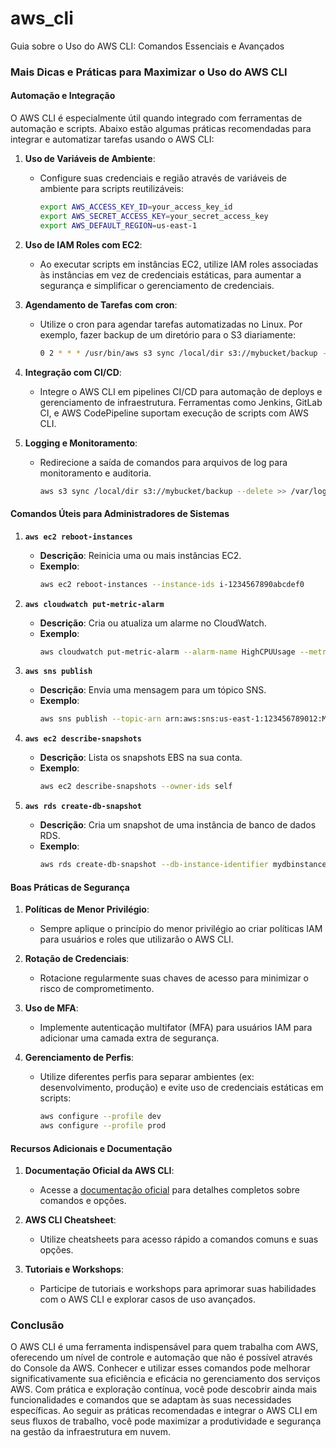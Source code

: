 # aws_cli
Guia  sobre o Uso do AWS CLI: Comandos Essenciais e Avançados



### Mais Dicas e Práticas para Maximizar o Uso do AWS CLI

#### Automação e Integração

O AWS CLI é especialmente útil quando integrado com ferramentas de automação e scripts. Abaixo estão algumas práticas recomendadas para integrar e automatizar tarefas usando o AWS CLI:

1. **Uso de Variáveis de Ambiente**:
   - Configure suas credenciais e região através de variáveis de ambiente para scripts reutilizáveis:
     ```sh
     export AWS_ACCESS_KEY_ID=your_access_key_id
     export AWS_SECRET_ACCESS_KEY=your_secret_access_key
     export AWS_DEFAULT_REGION=us-east-1
     ```

2. **Uso de IAM Roles com EC2**:
   - Ao executar scripts em instâncias EC2, utilize IAM roles associadas às instâncias em vez de credenciais estáticas, para aumentar a segurança e simplificar o gerenciamento de credenciais.

3. **Agendamento de Tarefas com cron**:
   - Utilize o cron para agendar tarefas automatizadas no Linux. Por exemplo, fazer backup de um diretório para o S3 diariamente:
     ```sh
     0 2 * * * /usr/bin/aws s3 sync /local/dir s3://mybucket/backup --delete
     ```

4. **Integração com CI/CD**:
   - Integre o AWS CLI em pipelines CI/CD para automação de deploys e gerenciamento de infraestrutura. Ferramentas como Jenkins, GitLab CI, e AWS CodePipeline suportam execução de scripts com AWS CLI.

5. **Logging e Monitoramento**:
   - Redirecione a saída de comandos para arquivos de log para monitoramento e auditoria.
     ```sh
     aws s3 sync /local/dir s3://mybucket/backup --delete >> /var/log/s3sync.log 2>&1
     ```

#### Comandos Úteis para Administradores de Sistemas

1. **`aws ec2 reboot-instances`**
   - **Descrição**: Reinicia uma ou mais instâncias EC2.
   - **Exemplo**:
     ```sh
     aws ec2 reboot-instances --instance-ids i-1234567890abcdef0
     ```

2. **`aws cloudwatch put-metric-alarm`**
   - **Descrição**: Cria ou atualiza um alarme no CloudWatch.
   - **Exemplo**:
     ```sh
     aws cloudwatch put-metric-alarm --alarm-name HighCPUUsage --metric-name CPUUtilization --namespace AWS/EC2 --statistic Average --period 300 --threshold 80 --comparison-operator GreaterThanOrEqualToThreshold --evaluation-periods 1 --alarm-actions arn:aws:sns:us-east-1:123456789012:MyTopic --dimensions Name=InstanceId,Value=i-1234567890abcdef0
     ```

3. **`aws sns publish`**
   - **Descrição**: Envia uma mensagem para um tópico SNS.
   - **Exemplo**:
     ```sh
     aws sns publish --topic-arn arn:aws:sns:us-east-1:123456789012:MyTopic --message "Deployment completed successfully."
     ```

4. **`aws ec2 describe-snapshots`**
   - **Descrição**: Lista os snapshots EBS na sua conta.
   - **Exemplo**:
     ```sh
     aws ec2 describe-snapshots --owner-ids self
     ```

5. **`aws rds create-db-snapshot`**
   - **Descrição**: Cria um snapshot de uma instância de banco de dados RDS.
   - **Exemplo**:
     ```sh
     aws rds create-db-snapshot --db-instance-identifier mydbinstance --db-snapshot-identifier mydbsnapshot
     ```

#### Boas Práticas de Segurança

1. **Políticas de Menor Privilégio**:
   - Sempre aplique o princípio do menor privilégio ao criar políticas IAM para usuários e roles que utilizarão o AWS CLI.

2. **Rotação de Credenciais**:
   - Rotacione regularmente suas chaves de acesso para minimizar o risco de comprometimento.

3. **Uso de MFA**:
   - Implemente autenticação multifator (MFA) para usuários IAM para adicionar uma camada extra de segurança.

4. **Gerenciamento de Perfis**:
   - Utilize diferentes perfis para separar ambientes (ex: desenvolvimento, produção) e evite uso de credenciais estáticas em scripts:
     ```sh
     aws configure --profile dev
     aws configure --profile prod
     ```

#### Recursos Adicionais e Documentação

1. **Documentação Oficial da AWS CLI**:
   - Acesse a [documentação oficial](https://docs.aws.amazon.com/cli/latest/userguide/cli-configure-files.html) para detalhes completos sobre comandos e opções.

2. **AWS CLI Cheatsheet**:
   - Utilize cheatsheets para acesso rápido a comandos comuns e suas opções.

3. **Tutoriais e Workshops**:
   - Participe de tutoriais e workshops para aprimorar suas habilidades com o AWS CLI e explorar casos de uso avançados.

### Conclusão

O AWS CLI é uma ferramenta indispensável para quem trabalha com AWS, oferecendo um nível de controle e automação que não é possível através do Console da AWS. Conhecer e utilizar esses comandos pode melhorar significativamente sua eficiência e eficácia no gerenciamento dos serviços AWS. Com prática e exploração contínua, você pode descobrir ainda mais funcionalidades e comandos que se adaptam às suas necessidades específicas. Ao seguir as práticas recomendadas e integrar o AWS CLI em seus fluxos de trabalho, você pode maximizar a produtividade e segurança na gestão da infraestrutura em nuvem.
